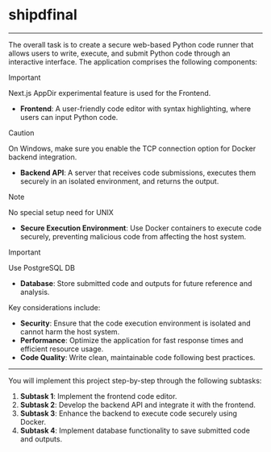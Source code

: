 # shipdfinal
---
The overall task is to create a secure web-based Python code runner that allows users to write, execute, and submit Python code through an interactive interface. The application comprises the following components:
> [!Important]
> Next.js AppDir experimental feature is used for the Frontend.
- **Frontend**: A user-friendly code editor with syntax highlighting, where users can input Python code.
> [!Caution]
> On Windows, make sure you enable the TCP connection option for Docker backend integration.
- **Backend API**: A server that receives code submissions, executes them securely in an isolated environment, and returns the output.
> [!Note]
> No special setup need for UNIX
- **Secure Execution Environment**: Use Docker containers to execute code securely, preventing malicious code from affecting the host system.
> [!Important]
> Use PostgreSQL DB
- **Database**: Store submitted code and outputs for future reference and analysis.

Key considerations include:

- **Security**: Ensure that the code execution environment is isolated and cannot harm the host system.
- **Performance**: Optimize the application for fast response times and efficient resource usage.
- **Code Quality**: Write clean, maintainable code following best practices.

---

You will implement this project step-by-step through the following subtasks:

1. **Subtask 1**: Implement the frontend code editor.
2. **Subtask 2**: Develop the backend API and integrate it with the frontend.
3. **Subtask 3**: Enhance the backend to execute code securely using Docker.
4. **Subtask 4**: Implement database functionality to save submitted code and outputs.
